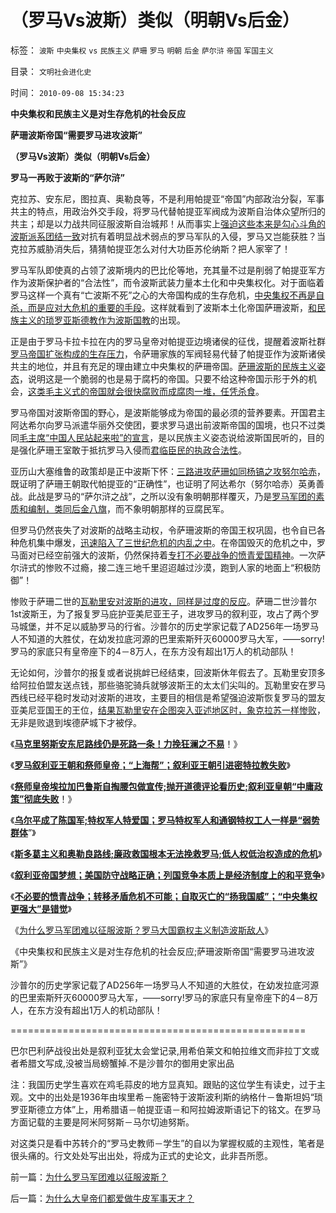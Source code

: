 # （罗马Vs波斯）类似（明朝Vs后金）

标签： `波斯` `中央集权` `vs` `民族主义` `萨珊` `罗马` `明朝` `后金` `萨尔浒` `帝国` `军国主义` 

目录： `文明社会进化史`

时间： `2010-09-08 15:34:23`

**中央集权和民族主义是对生存危机的社会反应**

**萨珊波斯帝国“需要罗马进攻波斯”**

**（罗马Vs波斯）类似（明朝Vs后金）**

**罗马一再败于波斯的“萨尔浒”**

克拉苏、安东尼，图拉真、奥勒良等，不是利用帕提亚“帝国”内部政治分裂，军事共主的特点，用政治外交手段，将罗马代替帕提亚军阀成为波斯自治体众望所归的共主；却是以力战共同征服波斯自治城邦！从而事实上[强迫这些本来是勾心斗角的波斯派系团结一致](../../../2009/5/8/妖魔化敌视与铁板一块.md)对抗有着明显战术弱点的罗马军队的入侵，罗马又岂能获胜？当克拉苏威胁消失后，猜猜帕提亚怎么对付大功臣苏伦纳斯？把人家宰了！

罗马军队即使真的占领了波斯境内的巴比伦等地，充其量不过是削弱了帕提亚军方作为波斯保护者的“合法性”，而令波斯武装力量本土化和中央集权化。对于面临着罗马这样一个真有“亡波斯不死”之心的大帝国构成的生存危机，[中央集权不再是自杀，而是应对大危机的重要的手段](../../../2010/9/2/中央集权的财政无法支撑任何帝国，国防令帝国瓦解.md)。这样就看到了波斯本土化帝国萨珊波斯，[和民族主义的琐罗亚斯德教作为波斯国教](../../../2010/8/4/希腊罗马的拜火信仰和奥林匹克圣火.md)的出现。

正是由于罗马卡拉卡拉在内的罗马皇帝对帕提亚边境诸侯的征伐，提醒着波斯社群[罗马帝国扩张构成的生存压力](../../../2010/1/21/国家是危机管理的工具.md)，令萨珊家族的军阀轻易代替了帕提亚作为波斯诸侯共主的地位，并且有充足的理由建立中央集权的萨珊帝国。[萨珊波斯的民族主义姿态](../../../2010/9/1/被军费压垮的罗马帝国;民族主义的经济政治动机.md)，说明这是一个脆弱的也是易于腐朽的帝国。只要不给这种帝国示形于外的机会，[这类毛主义式的帝国就会很快腐败而成腐肉一堆，任凭杀食](../../../2010/5/15/乱世和血性和东亚傻逼大赛史.md)。

罗马帝国对波斯帝国的野心，是波斯能够成为帝国的最必须的营养要素。开国君主阿达希尔向罗马派遣华丽外交使团，要求罗马退出前波斯帝国的国境，也只不过类同[毛主席“中国人民站起来啦”的宣言](../../../2009/9/28/中国怀旧复古的乌托邦传统文化.md)，是以民族主义姿态说给波斯国民听的，目的是强化萨珊王室敢于抵抗罗马入侵而[君临臣民的执政合法性](../../../2009/9/28/示形于外实侵于内的爱国道德明星.md)。

亚历山大塞维鲁的政策却是正中波斯下怀：[三路进攻萨珊如同杨镐之攻努尔哈赤](../../../2008/10/26/让时间发生序列证明民族英雄袁崇焕.md)，既证明了萨珊王朝取代帕提亚的“正确性”，也证明了阿达希尔（努尔哈赤）英勇善战。此战是罗马的“萨尔浒之战”，之所以没有象明朝那样覆灭，乃是[罗马军团的素质和编制，类同后金八旗](../../../2010/8/12/罗马帝国百人队长的百人队.md)，而不象明朝那样的豆腐民军。

但罗马仍然丧失了对波斯的战略主动权，令萨珊波斯的帝国王权巩固，也令自已各种危机集中爆发，[迅速陷入了三世纪危机的内乱之中](../../../2010/8/28/罗马帝国崩溃前的挣扎，三世纪危机的颠峰.md)。在帝国毁灭的危机之中，罗马面对已经空前强大的波斯，仍然保持着[专打不必要战争的愤青爱国精神](../../../2009/12/15/专打不必要的战争的愤青文化.md)。一次萨尔浒式的惨败不过瘾，接二连三地千里迢迢越过沙漠，跑到人家的地面上“积极防御”！

惨败于萨珊二世的[瓦勒里安对波斯的进攻，同样是过度的反应](../../../2010/9/7/国家之间本质上是经济制度的和平竞争.md)。萨珊二世沙普尔1st波斯王，为了报复罗马庇护亚美尼亚王子，进攻罗马的叙利亚，攻占了两个罗马城堡，并不足以威胁罗马的行省。沙普尔的历史学家记载了AD256年一场罗马人不知道的大胜仗，在幼发拉底河源的巴里索斯歼灭60000罗马大军，——sorry!罗马的家底只有皇帝座下的4－8万人，在东方没有超出1万人的机动部队！

无论如何，沙普尔的报复或者说挑衅已经结束，回波斯休年假去了。瓦勒里安顶多给阿拉伯盟友送点钱，那些骆驼骑兵就够波斯王的太太们尖叫的。瓦勒里安在罗马西线已经平稳时发动对波斯的进攻，主要目的相信是希望强迫波斯恢复罗马的盟友亚美尼亚国王的王位，[结果瓦勒里安在企图突入亚述地区时，象克拉苏一样惨败](../../../2010/8/28/罗马帝国崩溃前的挣扎，三世纪危机的颠峰.md)，无非是败退到埃德萨城下才被俘。

《[**马克里努斯安东尼路线仍是死路一条！力挽狂澜之不易**](../../../2010/9/5/“黑人皇帝”的哈德良路线仍是死路一条.md)！》

《[**罗马叙利亚王朝和祭师皇帝；“上海帮”；叙利亚王朝引进密特拉教失败**](../../../2010/9/6/罗马叙利亚王朝和“上海邦”祭师皇帝.md)》

《[**祭师皇帝埃拉加巴鲁斯自掏腰包做宣传;抛开道德评论看历史;叙利亚皇朝“中庸政策”彻底失败**](../../../2010/9/6/叙利亚王朝“中庸政策”彻底失败！.md)！》

《[**乌尔平成了陈国军;特权军人特爱国；罗马特权军人和通钢特权工人一样是“弱势群体**](../../../2010/9/6/“波斯未灭，何以减薪”.md)”》

《[**斯多葛主义和奥勒良路线;廉政救国根本无法挽救罗马;低人权低治权造成的危机**](../../../2010/9/7/奥勒良路线，廉政无法挽救罗马.md)》

《[**叙利亚帝国梦想；美国防守战略正确；列国竞争本质上是经济制度上的和平竞争**](../../../2010/9/7/国家之间本质上是经济制度的和平竞争.md)》

《[**不必要的愤青战争；转移矛盾危机不可能；自取灭亡的“扬我国威”；“中央集权更强大”是错觉**](../../../2010/9/7/战争转移危机矛盾不可能；中央集权强大是错觉.md)》

《[为什么罗马军团难以征服波斯？罗马大国霸权主义制造波斯敌人](../../../2010/9/8/为什么罗马军团难以征服波斯？.md)》

《中央集权和民族主义是对生存危机的社会反应;萨珊波斯帝国“需要罗马进攻波斯”》

沙普尔的历史学家记载了AD256年一场罗马人不知道的大胜仗，在幼发拉底河源的巴里索斯歼灭60000罗马大军，——sorry!罗马的家底只有皇帝座下的4－8万人，在东方没有超出1万人的机动部队！

===================================================

巴尔巴利萨战役出处是叙利亚犹太会堂记录,用希伯莱文和帕拉维文而非拉丁文或者希腊文写成,没被当局螃蟹掉.不是沙普尔的御用史家出品

注：我国历史学生喜欢在鸡毛蒜皮的地方显真知。跟贴的这位学生有读史，过于主观。文中的出处是1936年由埃里希－施密特于波斯波利斯的纳格什－鲁斯坦妈“琐罗亚斯德立方体”上，用希腊语－帕提亚语－和阿拉姆波斯语记下的铭文。在罗马方面记载的主要是阿米阿努斯－马尔切迪努斯。

对这类只是看中苏转介的“罗马史教师－学生”的自以为掌握权威的主观性，笔者是很头痛的。行文处处写出出处，将成为正式的史论文，此非吾所愿。



前一篇：[为什么罗马军团难以征服波斯？](../../../2010/9/8/为什么罗马军团难以征服波斯？.md)

后一篇：[为什么大皇帝们都爱做牛皮军事天才？](../../../2010/9/8/为什么大皇帝们都爱做牛皮军事天才？.md)
